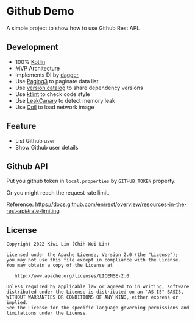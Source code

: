 # Github Demo

A simple project to show how to use Github Rest API. 

## Development

 + 100% [Kotlin](https://kotlinlang.org/)
 + MVP Architecture
 + Implements DI by [dagger](https://github.com/google/dagger)
 + Use [Paging3](https://developer.android.com/topic/libraries/architecture/paging/v3-overview) to paginate data list
 + Use [version catalog](https://docs.gradle.org/current/userguide/platforms.html) to share dependency versions
 + Use [ktlint](https://github.com/pinterest/ktlint) to check code style
 + Use [LeakCanary](https://square.github.io/leakcanary/) to detect memory leak 
 + Use [Coil](https://github.com/coil-kt/coil) to load network image

## Feature

 + List Github user
 + Show Github user details

## Github API

Put you github token in `local.properties` by `GITHUB_TOKEN` property.

Or you might reach the request rate limit.

Reference: https://docs.github.com/en/rest/overview/resources-in-the-rest-api#rate-limiting

## License

```
Copyright 2022 Kiwi Lin (Chih-Wei Lin)

Licensed under the Apache License, Version 2.0 (the "License");
you may not use this file except in compliance with the License.
You may obtain a copy of the License at

   http://www.apache.org/licenses/LICENSE-2.0

Unless required by applicable law or agreed to in writing, software
distributed under the License is distributed on an "AS IS" BASIS,
WITHOUT WARRANTIES OR CONDITIONS OF ANY KIND, either express or implied.
See the License for the specific language governing permissions and
limitations under the License.
```